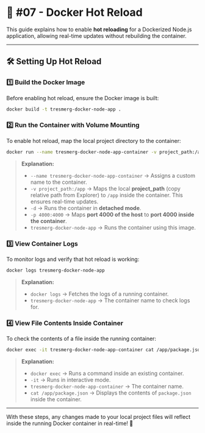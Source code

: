 # 🚀 #07 - Docker Hot Reload

This guide explains how to enable **hot reloading** for a Dockerized Node.js application, allowing real-time updates without rebuilding the container.

---

## 🛠️ Setting Up Hot Reload

### 1️⃣ Build the Docker Image

Before enabling hot reload, ensure the Docker image is built:

```sh
docker build -t tresmerg-docker-node-app .
```

### 2️⃣ Run the Container with Volume Mounting

To enable hot reload, map the local project directory to the container:

```sh
docker run --name tresmerg-docker-node-app-container -v project_path:/app -d -p 4000:4000 tresmerg-docker-node-app
```

> **Explanation:**  
> - `--name tresmerg-docker-node-app-container` → Assigns a custom name to the container.  
> - `-v project_path:/app` → Maps the local **project_path** (copy relative path from Explorer) to `/app` inside the container. This ensures real-time updates.  
> - `-d` → Runs the container in **detached mode**.  
> - `-p 4000:4000` → Maps **port 4000 of the host** to **port 4000 inside the container**.  
> - `tresmerg-docker-node-app` → Runs the container using this image.

### 3️⃣ View Container Logs

To monitor logs and verify that hot reload is working:

```sh
docker logs tresmerg-docker-node-app
```

> **Explanation:**  
> - `docker logs` → Fetches the logs of a running container.  
> - `tresmerg-docker-node-app` → The container name to check logs for.

### 4️⃣ View File Contents Inside Container

To check the contents of a file inside the running container:

```sh
docker exec -it tresmerg-docker-node-app-container cat /app/package.json
```

> **Explanation:**  
> - `docker exec` → Runs a command inside an existing container.  
> - `-it` → Runs in interactive mode.  
> - `tresmerg-docker-node-app-container` → The container name.  
> - `cat /app/package.json` → Displays the contents of `package.json` inside the container.

---

With these steps, any changes made to your local project files will reflect inside the running Docker container in real-time! 🚀
